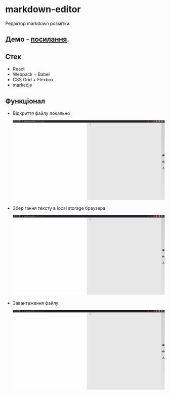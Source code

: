 # markdown-editor

Редактор markdown розмітки.

## Демо - [посилання](https://danilpidhainyi.github.io/markdown_editor/).

## Стек

- React
- Webpack + Babel
- CSS Grid + Flexbox
- markedjs

## Функціонал

- Відкриття файлу локально   

  ![openfile](./docs/gifs/openfile.gif)
  
- Зберігання тексту в local storage браузера

  ![localstorex](./docs/gifs/localstorex.gif)
  
- Завантаження файлу

  ![download](./docs/gifs/download.gif)
  

  

